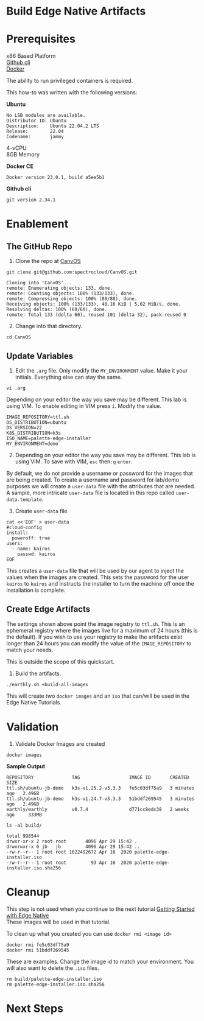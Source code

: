 # Build Edge Native Artifacts

# Prerequisites

x86 Based Platform  
[Github cli](https://cli.github.com/manual/installation)  
[Docker](https://docs.docker.com/engine/install/)  

<InfoBox>

The ability to run privileged containers is required.

</InfoBox>

This how-to was written with the following versions:

**Ubuntu**

```shell
No LSB modules are available.
Distributor ID: Ubuntu
Description:    Ubuntu 22.04.2 LTS
Release:        22.04
Codename:       jammy
```

4-vCPU  
8GB Memory  

**Docker CE**

```shell
Docker version 23.0.1, build a5ee5b1
```

**Github cli**

```shell
git version 2.34.1
```

# Enablement

## The GitHub Repo

1. Clone the repo at [CanvOS](https://github.com/spectrocloud/CanvOS.git)

```shell
git clone git@github.com:spectrocloud/CanvOS.git
```

```shell
Cloning into 'CanvOS'...
remote: Enumerating objects: 133, done.
remote: Counting objects: 100% (133/133), done.
remote: Compressing objects: 100% (88/88), done.
Receiving objects: 100% (133/133), 40.16 KiB | 5.02 MiB/s, done.
Resolving deltas: 100% (60/60), done.
remote: Total 133 (delta 60), reused 101 (delta 32), pack-reused 0
```

2. Change into that directory.

```shell
cd CanvOS
```

## Update Variables

1. Edit the `.arg` file.  Only modify the `MY_ENVIRONMENT` value.  Make it your initials.  Everything else can stay the same.

```shell
vi .arg
```

Depending on your editor the way you save may be different.  This lab is using VIM. To enable editing in VIM press `i`.  Modify the value.

```shell
IMAGE_REPOSITORY=ttl.sh
OS_DISTRIBUTION=ubuntu
OS_VERSION=22
K8S_DISTRIBUTION=k3s
ISO_NAME=palette-edge-installer
MY_ENVIRONMENT=demo
```

2. Depending on your editor the way you save may be different.  This lab is using VIM.  To save with VIM, `esc` then`:q` `enter`.

By default, we do not provide a username or password for the images that are being created.  To create a username and password for lab/demo purposes we will create a `user-data` file with the attributes that are needed.  A sample, more intricate `user-data` file is located in this repo called `user-data.template`.

3. Create `user-data` file

```shell
cat <<'EOF' > user-data
#cloud-config
install:
  poweroff: true
users:
  - name: kairos
    passwd: kairos
EOF
```

This creates a `user-data` file that will be used by our agent to inject the values when the images are created.  This sets the password for the user `kairos` to `kairos` and instructs the installer to turn the machine off once the installation is complete.

## Create Edge Artifacts

<InfoBox>

The settings shown above point the image registry to `ttl.sh`.  This is an ephemeral registry where the images live for a maximum of 24 hours (this is the default).  If you wish to use your registry to make the artifacts exist longer than 24 hours you can modify the value of the `IMAGE_REPOSITORY` to match your needs.  

This is outside the scope of this quickstart.

</InfoBox>


1. Build the artifacts.

```shell
./earthly.sh +build-all-images
```

This will create two `docker images` and an `iso` that can/will be used in the Edge Native Tutorials.

# Validation

1. Validate Docker Images are created

```shell
docker images
```

**Sample Output**

```shell
REPOSITORY              TAG                  IMAGE ID       CREATED         SIZE
ttl.sh/ubuntu-jb-demo   k3s-v1.25.2-v3.3.3   fe5c03df75a9   3 minutes ago   2.49GB
ttl.sh/ubuntu-jb-demo   k3s-v1.24.7-v3.3.3   51bddf269545   3 minutes ago   2.49GB
earthly/earthly         v0.7.4               d771cc8edc38   2 weeks ago     333MB
```

```shell
ls -al build/
```

```shell
total 998544
drwxr-xr-x 2 root root       4096 Apr 29 15:42 .
drwxrwxr-x 6 jb   jb         4096 Apr 29 15:42 ..
-rw-r--r-- 1 root root 1022492672 Apr 16  2020 palette-edge-installer.iso
-rw-r--r-- 1 root root         93 Apr 16  2020 palette-edge-installer.iso.sha256
```

# Cleanup

This step is not used when you continue to the next tutorial [Getting Started with Edge Native](/knowledgebase/tutorials/edge-native/edge-native-do)  
These images will be used in that tutorial.

To clean up what you created you can use `docker rmi <image id>`

```shell
docker rmi fe5c03df75a9
docker rmi 51bddf269545
```

These are examples.  Change the image id to match your environment.
You will also want to delete the `.iso` files.

```shell
rm build/palette-edge-installer.iso
rm palette-edge-installer.iso.sha256
```

# Next Steps
